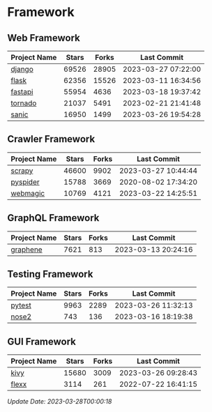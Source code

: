# Framework

## Web Framework
| Project Name | Stars | Forks | Last Commit |
| ------------ | ----- | ----- | ----------- |
| [django](https://github.com/django/django) | 69526 | 28905 | 2023-03-27 07:22:00 |
| [flask](https://github.com/pallets/flask) | 62356 | 15526 | 2023-03-11 16:34:56 |
| [fastapi](https://github.com/tiangolo/fastapi) | 55954 | 4636 | 2023-03-18 19:37:42 |
| [tornado](https://github.com/tornadoweb/tornado) | 21037 | 5491 | 2023-02-21 21:41:48 |
| [sanic](https://github.com/sanic-org/sanic) | 16950 | 1499 | 2023-03-26 19:54:28 |

## Crawler Framework
| Project Name | Stars | Forks | Last Commit |
| ------------ | ----- | ----- | ----------- |
| [scrapy](https://github.com/scrapy/scrapy) | 46600 | 9902 | 2023-03-27 10:44:44 |
| [pyspider](https://github.com/binux/pyspider) | 15788 | 3669 | 2020-08-02 17:34:20 |
| [webmagic](https://github.com/code4craft/webmagic) | 10769 | 4121 | 2023-03-22 14:25:51 |

## GraphQL Framework
| Project Name | Stars | Forks | Last Commit |
| ------------ | ----- | ----- | ----------- |
| [graphene](https://github.com/graphql-python/graphene) | 7621 | 813 | 2023-03-13 20:24:16 |

## Testing Framework
| Project Name | Stars | Forks | Last Commit |
| ------------ | ----- | ----- | ----------- |
| [pytest](https://github.com/pytest-dev/pytest) | 9963 | 2289 | 2023-03-26 11:32:13 |
| [nose2](https://github.com/nose-devs/nose2) | 743 | 136 | 2023-03-16 18:19:38 |

## GUI Framework
| Project Name | Stars | Forks | Last Commit |
| ------------ | ----- | ----- | ----------- |
| [kivy](https://github.com/kivy/kivy) | 15680 | 3009 | 2023-03-26 09:28:43 |
| [flexx](https://github.com/flexxui/flexx) | 3114 | 261 | 2022-07-22 16:41:15 |

*Update Date: 2023-03-28T00:00:18*